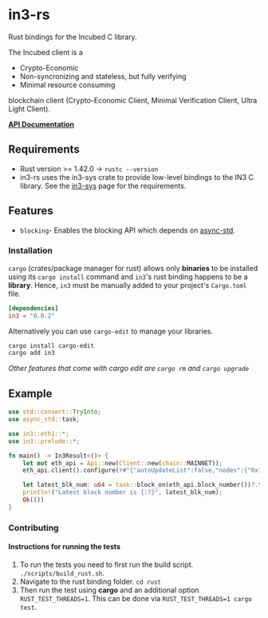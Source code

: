 # in3-rs
Rust bindings for the Incubed C library.

The Incubed client is a
* Crypto-Economic
* Non-syncronizing and stateless, but fully verifying
* Minimal resource consuming

blockchain client (Crypto-Economic Client, Minimal Verification Client, Ultra Light Client).

**[API Documentation](https://docs.rs/in3-rs/)**

## Requirements
* Rust version >= 1.42.0 -> `rustc --version`
* in3-rs uses the in3-sys crate to provide low-level bindings to the IN3 C library.
See the [in3-sys](https://github.com/slockit/in3-c/tree/master/rust/in3-sys) page for the requirements.


## Features
* `blocking`- Enables the blocking API which depends on [async-std](https://github.com/async-rs/async-std).

### Installation
`cargo` (crates/package manager for rust) allows only **binaries** to be installed using its `cargo install` command and `in3`'s rust binding happens to be a **library**. Hence, `in3` must be manually added to your project's `Cargo.toml` file.

```toml
[dependencies]
in3 = "0.0.2"
```

Alternatively you can use `cargo-edit` to manage your libraries.

```bash
cargo install cargo-edit
cargo add in3
```

*Other features that come with cargo edit are `cargo rm` and `cargo upgrade`*

## Example
```rust
use std::convert::TryInto;
use async_std::task;

use in3::eth1::*;
use in3::prelude::*;

fn main() -> In3Result<()> {
    let mut eth_api = Api::new(Client::new(chain::MAINNET));
    eth_api.client().configure(r#"{"autoUpdateList":false,"nodes":{"0x1":{"needsUpdate":false}}}}"#)?;

    let latest_blk_num: u64 = task::block_on(eth_api.block_number())?.try_into()?;
    println!("Latest block number is {:?}", latest_blk_num);
    Ok(())
}
```

### Contributing

#### Instructions for running the tests

1. To run the tests you need to first run the build script. `./scripts/build_rust.sh`.
2. Navigate to the rust binding folder. `cd rust`
3. Then run the test using **cargo** and an additional option `RUST_TEST_THREADS=1`. This can be done via `RUST_TEST_THREADS=1 cargo test`.
